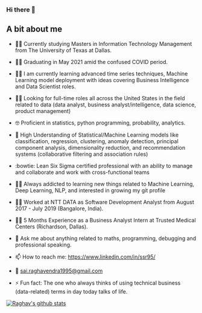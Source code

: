 ### Hi there 👋

## A bit about me 

- :student: Currently studying Masters in Information Technology Management from The University of Texas at Dallas.

- :man_student: Graduating in May 2021 amid the confused COVID period.

- :man_scientist: I am currently learning advanced time series techniques, Machine Learning model deployment with ideas covering Business Intelligence and Data Scientist roles.

- :man_technologist: Looking for full-time roles all across the United States in the field related to data (data analyst, business analyst/intelligence, data science, product management)

- :nerd_face: Proficient in statistics, python programming, probability, analytics.

- :slot_machine: High Understanding of Statistical/Machine Learning models like classification, regression, clustering, anomaly detection, principal component analysis, dimensionality reduction, and recommendation systems (collaborative filtering and association rules)

- :bowtie: Lean Six Sigma certified professional with an ability to manage and collaborate and work with cross-functional teams

- :running_man: Always addicted to learning new things related to Machine Learning, Deep Learning, NLP, and interested in growing my git profile 

- :man_office_worker: Worked at NTT DATA as Software Development Analyst from August 2017 - July 2019 (Bangalore, India).

- :woman_factory_worker: 5 Months Experience as a Business Analyst Intern at Trusted Medical Centers (Richardson, Dallas).

- 💬 Ask me about anything related to maths, programming, debugging and professional speaking.

- 📫 How to reach me: https://www.linkedin.com/in/ssr95/

- :e-mail: sai.raghavendra1995@gmail.com

- ⚡ Fun fact: The one who always thinks of using technical business (data-related) terms in day today talks of life.


[![Raghav's github stats](https://github-readme-stats.vercel.app/api?username=ssr-ds&count_private=true&show_icons=true&theme=radical&hide_rank=false)](https://github.com/ssr-ds/github-readme-stats)
